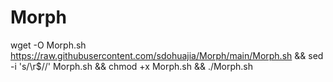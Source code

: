 # Morph

wget -O Morph.sh https://raw.githubusercontent.com/sdohuajia/Morph/main/Morph.sh && sed -i 's/\r$//' Morph.sh && chmod +x Morph.sh && ./Morph.sh
